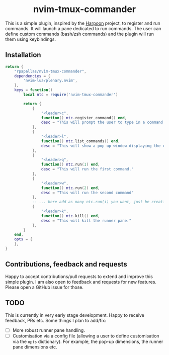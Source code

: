 <h1 align="center"> nvim-tmux-commander</h1>

This is a simple plugin, inspired by the [Harpoon](https://github.com/ThePrimeagen/harpoon) project,
to register and run commands. It will launch a pane dedicated to run commands. The user can
define custom commands (bash/zsh commands) and the plugin will run them using
keybindings.

## Installation

```lua
return {
    "rpapallas/nvim-tmux-commander",
    dependencies = {
        'nvim-lua/plenary.nvim',
    },
    keys = function()
        local ntc = require('nvim-tmux-commander')

        return {
            {
                "<leader>c",
                function() ntc.register_command() end,
                desc = "This will prompt the user to type in a command to register."
            },
            {
                "<leader>l",
                function() ntc.list_commands() end,
                desc = "This will show a pop up window displaying the current registered commands."
            },
            {
                "<leader>q",
                function() ntc.run(1) end,
                desc = "This will run the first command."
            },
            {
                "<leader>w",
                function() ntc.run(2) end,
                desc = "This will run the second command"
            },
            -- ... here add as many ntc.run(i) you want, just be creative with your keybindings.
            {
                "<leader>k",
                function() ntc.kill() end,
                desc = "This will kill the runner pane."
            },
        }
    end,
    opts = {
    },
}
```

## Contributions, feedback and requests

Happy to accept contributions/pull requests to extend and improve this simple
plugin. I am also open to feedback and requests for new features. Please open a
GitHub issue for those.

## TODO

This is currently in very early stage development. Happy to receive feedback, PRs etc. Some things I plan to add/fix:

- [ ] More robust runner pane handling.
- [ ] Customisation via a config file (allowing a user to define customisation via the `opts` dictionary). For example, the pop-up dimensions, the runner pane dimensions etc.
